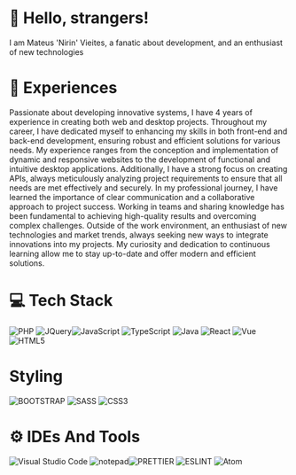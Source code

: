 # 👋 Hello, strangers!
I am Mateus 'Nirin' Vieites, a fanatic about development, and an enthusiast of new technologies

# 🚀 Experiences
Passionate about developing innovative systems, I have 4 years of experience in creating both web and desktop projects. Throughout my career, I have dedicated myself to enhancing my skills in both front-end and back-end development, ensuring robust and efficient solutions for various needs. My experience ranges from the conception and implementation of dynamic and responsive websites to the development of functional and intuitive desktop applications. Additionally, I have a strong focus on creating APIs, always meticulously analyzing project requirements to ensure that all needs are met effectively and securely.
In my professional journey, I have learned the importance of clear communication and a collaborative approach to project success. Working in teams and sharing knowledge has been fundamental to achieving high-quality results and overcoming complex challenges.
Outside of the work environment, an enthusiast of new technologies and market trends, always seeking new ways to integrate innovations into my projects. My curiosity and dedication to continuous learning allow me to stay up-to-date and offer modern and efficient solutions.

# 💻 Tech Stack
![PHP](https://img.shields.io/badge/PHP-777BB4?style=for-the-badge&logo=php&logoColor=white) ![JQuery](https://img.shields.io/badge/jQuery-0769AD?style=for-the-badge&logo=jquery&logoColor=white)![JavaScript](https://img.shields.io/badge/javascript-%23323330.svg?style=for-the-badge&logo=javascript&logoColor=%23F7DF1E)  ![TypeScript](https://img.shields.io/badge/typescript-%23007ACC.svg?style=for-the-badge&logo=typescript&logoColor=white) ![Java](https://img.shields.io/badge/java-%23ED8B00.svg?style=for-the-badge&logo=openjdk&logoColor=white) ![React](https://img.shields.io/badge/-ReactJs-61DAFB?logo=react&logoColor=white&style=for-the-badge) ![Vue](https://img.shields.io/badge/Vue.js-35495E?style=for-the-badge&logo=vuedotjs&logoColor=4FC08D) ![HTML5](https://img.shields.io/badge/html5-%23E34F26.svg?style=for-the-badge&logo=html5&logoColor=white) 

# Styling
![BOOTSTRAP](https://img.shields.io/badge/Bootstrap-563D7C?style=for-the-badge&logo=bootstrap&logoColor=white) ![SASS](https://img.shields.io/badge/Sass-CC6699?style=for-the-badge&logo=sass&logoColor=white) ![CSS3](https://img.shields.io/badge/css3-%231572B6.svg?style=for-the-badge&logo=css3&logoColor=white) 

# ⚙ IDEs And Tools
![Visual Studio Code](https://img.shields.io/badge/Visual_Studio_Code-0078D4?style=for-the-badge&logo=visual%20studio%20code&logoColor=white) ![notepad](https://img.shields.io/badge/Notepad++-90E59A.svg?style=for-the-badge&logo=notepad%2B%2B&logoColor=black)![PRETTIER](https://img.shields.io/badge/prettier-1A2C34?style=for-the-badge&logo=prettier&logoColor=F7BA3E) ![ESLINT](https://img.shields.io/badge/eslint-3A33D1?style=for-the-badge&logo=eslint&logoColor=white) ![Atom](https://img.shields.io/badge/Atom-66595C?style=for-the-badge&logo=Atom&logoColor=white) 

